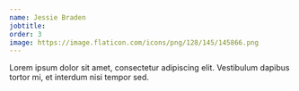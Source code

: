 ```yaml
---
name: Jessie Braden
jobtitle: 
order: 3
image: https://image.flaticon.com/icons/png/128/145/145866.png
---
```


Lorem ipsum dolor sit amet, consectetur adipiscing elit. Vestibulum dapibus tortor mi, et interdum nisi tempor sed.
